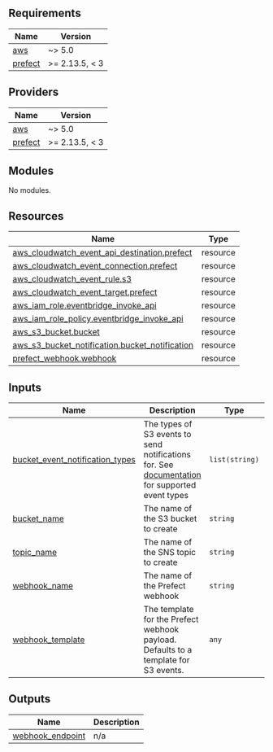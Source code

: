 <!-- BEGIN_TF_DOCS -->
## Requirements

| Name | Version |
|------|---------|
| <a name="requirement_aws"></a> [aws](#requirement\_aws) | ~> 5.0 |
| <a name="requirement_prefect"></a> [prefect](#requirement\_prefect) | >= 2.13.5, < 3 |

## Providers

| Name | Version |
|------|---------|
| <a name="provider_aws"></a> [aws](#provider\_aws) | ~> 5.0 |
| <a name="provider_prefect"></a> [prefect](#provider\_prefect) | >= 2.13.5, < 3 |

## Modules

No modules.

## Resources

| Name | Type |
|------|------|
| [aws_cloudwatch_event_api_destination.prefect](https://registry.terraform.io/providers/hashicorp/aws/latest/docs/resources/cloudwatch_event_api_destination) | resource |
| [aws_cloudwatch_event_connection.prefect](https://registry.terraform.io/providers/hashicorp/aws/latest/docs/resources/cloudwatch_event_connection) | resource |
| [aws_cloudwatch_event_rule.s3](https://registry.terraform.io/providers/hashicorp/aws/latest/docs/resources/cloudwatch_event_rule) | resource |
| [aws_cloudwatch_event_target.prefect](https://registry.terraform.io/providers/hashicorp/aws/latest/docs/resources/cloudwatch_event_target) | resource |
| [aws_iam_role.eventbridge_invoke_api](https://registry.terraform.io/providers/hashicorp/aws/latest/docs/resources/iam_role) | resource |
| [aws_iam_role_policy.eventbridge_invoke_api](https://registry.terraform.io/providers/hashicorp/aws/latest/docs/resources/iam_role_policy) | resource |
| [aws_s3_bucket.bucket](https://registry.terraform.io/providers/hashicorp/aws/latest/docs/resources/s3_bucket) | resource |
| [aws_s3_bucket_notification.bucket_notification](https://registry.terraform.io/providers/hashicorp/aws/latest/docs/resources/s3_bucket_notification) | resource |
| [prefect_webhook.webhook](https://registry.terraform.io/providers/prefecthq/prefect/latest/docs/resources/webhook) | resource |

## Inputs

| Name | Description | Type | Default | Required |
|------|-------------|------|---------|:--------:|
| <a name="input_bucket_event_notification_types"></a> [bucket\_event\_notification\_types](#input\_bucket\_event\_notification\_types) | The types of S3 events to send notifications for. See [documentation](https://docs.aws.amazon.com/AmazonS3/latest/userguide/EventBridge.html) for supported event types | `list(string)` | <pre>[<br/>  "Object Created",<br/>  "Object Deleted"<br/>]</pre> | no |
| <a name="input_bucket_name"></a> [bucket\_name](#input\_bucket\_name) | The name of the S3 bucket to create | `string` | `"s3-event-notification-bucket"` | no |
| <a name="input_topic_name"></a> [topic\_name](#input\_topic\_name) | The name of the SNS topic to create | `string` | `"s3-event-notification-topic"` | no |
| <a name="input_webhook_name"></a> [webhook\_name](#input\_webhook\_name) | The name of the Prefect webhook | `string` | `"s3-webhook"` | no |
| <a name="input_webhook_template"></a> [webhook\_template](#input\_webhook\_template) | The template for the Prefect webhook payload. Defaults to a template for S3 events. | `any` | `null` | no |

## Outputs

| Name | Description |
|------|-------------|
| <a name="output_webhook_endpoint"></a> [webhook\_endpoint](#output\_webhook\_endpoint) | n/a |
<!-- END_TF_DOCS -->